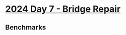 # [2024 Day 7 - Bridge Repair](https://adventofcode.com/2024/day/7)

## Benchmarks

<!-- BEGIN benches -->
<!-- END benches -->
<!-- BEGIN other_benches -->
<!-- END other_benches -->